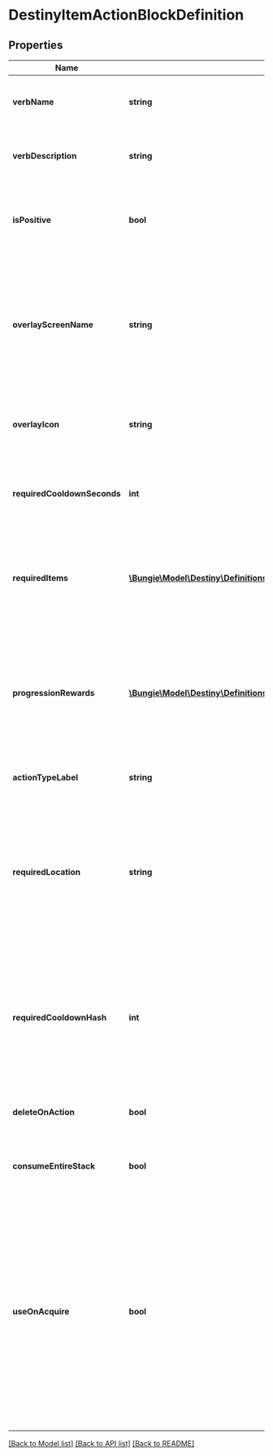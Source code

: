 # DestinyItemActionBlockDefinition

## Properties
Name | Type | Description | Notes
------------ | ------------- | ------------- | -------------
**verbName** | **string** | Localized text for the verb of the action being performed. | [optional] 
**verbDescription** | **string** | Localized text describing the action being performed. | [optional] 
**isPositive** | **bool** | The content has this property, however it&#39;s not entirely clear how it is used. | [optional] 
**overlayScreenName** | **string** | If the action has an overlay screen associated with it, this is the name of that screen. Unfortunately, we cannot return the screen&#39;s data itself. | [optional] 
**overlayIcon** | **string** | The icon associated with the overlay screen for the action, if any. | [optional] 
**requiredCooldownSeconds** | **int** | The number of seconds to delay before allowing this action to be performed again. | [optional] 
**requiredItems** | [**\Bungie\Model\Destiny\Definitions\DestinyItemActionRequiredItemDefinition[]**](DestinyItemActionRequiredItemDefinition.md) | If the action requires other items to exist or be destroyed, this is the list of those items and requirements. | [optional] 
**progressionRewards** | [**\Bungie\Model\Destiny\Definitions\DestinyProgressionRewardDefinition[]**](DestinyProgressionRewardDefinition.md) | If performing this action earns you Progression, this is the list of progressions and values granted for those progressions by performing this action. | [optional] 
**actionTypeLabel** | **string** | The internal identifier for the action. | [optional] 
**requiredLocation** | **string** | Theoretically, an item could have a localized string for a hint about the location in which the action should be performed. In practice, no items yet have this property. | [optional] 
**requiredCooldownHash** | **int** | The identifier hash for the Cooldown associated with this action. We have not pulled this data yet for you to have more data to use for cooldowns. | [optional] 
**deleteOnAction** | **bool** | If true, the item is deleted when the action completes. | [optional] 
**consumeEntireStack** | **bool** | If true, the entire stack is deleted when the action completes. | [optional] 
**useOnAcquire** | **bool** | If true, this action will be performed as soon as you earn this item. Some rewards work this way, providing you a single item to pick up from a reward-granting vendor in-game and then immediately consuming itself to provide you multiple items. | [optional] 

[[Back to Model list]](../README.md#documentation-for-models) [[Back to API list]](../README.md#documentation-for-api-endpoints) [[Back to README]](../README.md)


